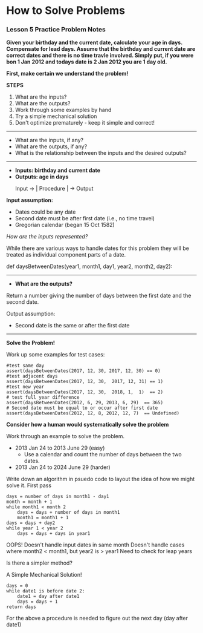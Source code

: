 # How to Solve Problems

### Lesson 5 Practice Problem Notes

**Given your birthday and the current date, calculate your age in days. Compensate for lead days. Assume that the birthday and current date are correct dates and there is no time travle involved. Simply put, if you were bon 1 Jan 2012 and todays date is 2 Jan 2012 you are 1 day old.** 

**First, make certain we understand the problem!**  

**STEPS**

1. What are the inputs?
2. What are the outputs?
3. Work through some examples by hand
4. Try a simple mechanical solution
5. Don't optimize prematurely - keep it simple and correct!


------
- What are the inputs, if any?
- What are the outputs, if any?
- What is the relationship between the inputs and the desired outputs?   
------

- **Inputs: birthday and current date**
- **Outputs: age in days**

&nbsp;&nbsp;&nbsp;&nbsp;&nbsp;&nbsp;Input -> | Procedure | -> Output


**Input assumption:**

* Dates could be any date
* Second date must be after first date (i.e., no time travel)
* Gregorian calendar (began 15 Oct 1582)

_How are the inputs represented?_

While there are various ways to handle dates for this problem they will be treated as individual component parts of a date.

def daysBetweenDates(year1, month1, day1, year2, month2, day2):

------
- **What are the outputs?**

Return a number giving the number of days between the first date and the second date.

Output assumption:

* Second date is the same or after the first date

------
**Solve the Problem!**

Work up some examples for test cases:
```
#test same day
assert(daysBetweenDates(2017, 12, 30, 2017, 12, 30) == 0)
#test adjacent days
assert(daysBetweenDates(2017, 12, 30,  2017, 12, 31) == 1)
#test new year
assert(daysBetweenDates(2017, 12, 30,  2018, 1,  1)  == 2)
# test full year difference
assert(daysBetweenDates(2012, 6, 29, 2013, 6, 29)  == 365)
# Second date must be equal to or occur after first date
assert(daysBetweenDates(2012, 12, 8, 2012, 12, 7)  == Undefined)
```

**Consider how a human would systematically solve the problem**

Work through an example to solve the problem.

 - 2013 Jan 24 to 2013 June 29 (easy)
    - Use a calendar and count the number of days between the two dates.
 - 2013 Jan 24 to 2024 June 29 (harder)
 
Write down an algorithm in psuedo code to layout the idea of how we might solve it.
First pass
```
days = number of days in month1 - day1
month = month + 1
while month1 < month 2
	days = days + number of days in month1
	month1 = month1 + 1
days = days + day2
while year 1 < year 2
	days = days + days in year1
```

OOPS!
Doesn't handle input dates in same month
Doesn't handle cases where month2 < month1, but year2 is > year1
Need to check for leap years

Is there a simpler method?

A Simple Mechanical Solution!
```
days = 0
while date1 is before date 2:
	date1 = day after date1
	days = days + 1
return days
```

For the above a procedure is needed to figure out the next day (day after date1)




